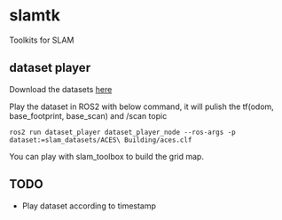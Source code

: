 # slamtk
Toolkits for SLAM

## dataset player

Download the datasets [here](http://ais.informatik.uni-freiburg.de/slamevaluation/datasets.php)

Play the dataset in ROS2 with below command, it will pulish the tf(odom, base_footprint, base_scan) and /scan topic

```shell
ros2 run dataset_player dataset_player_node --ros-args -p dataset:=slam_datasets/ACES\ Building/aces.clf
```

You can play with slam_toolbox to build the grid map.


## TODO
- Play dataset according to timestamp